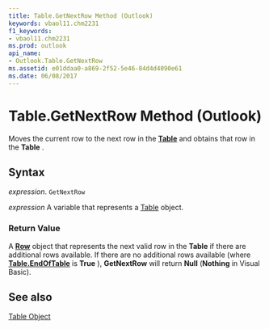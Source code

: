 ```yaml
---
title: Table.GetNextRow Method (Outlook)
keywords: vbaol11.chm2231
f1_keywords:
- vbaol11.chm2231
ms.prod: outlook
api_name:
- Outlook.Table.GetNextRow
ms.assetid: e01ddaa0-a869-2f52-5e46-84d4d4090e61
ms.date: 06/08/2017
---
```



# Table.GetNextRow Method (Outlook)

Moves the current row to the next row in the  **[Table](Outlook.Table.md)** and obtains that row in the **Table** .


## Syntax

 _expression_. `GetNextRow`

 _expression_ A variable that represents a [Table](./Outlook.Table.md) object.


### Return Value

A  **[Row](Outlook.Row.md)** object that represents the next valid row in the **Table** if there are additional rows available. If there are no additional rows available (where **[Table.EndOfTable](Outlook.Table.EndOfTable.md)** is **True** ), **GetNextRow** will return **Null** (**Nothing** in Visual Basic).


## See also


[Table Object](Outlook.Table.md)

